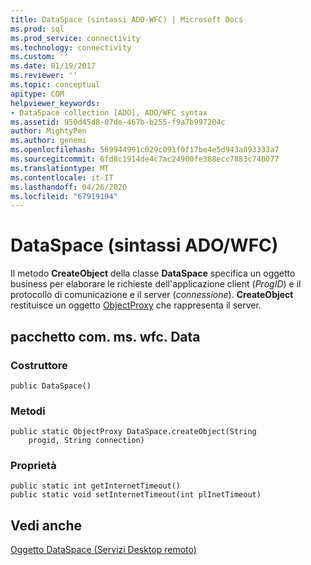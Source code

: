```yaml
---
title: DataSpace (sintassi ADO-WFC) | Microsoft Docs
ms.prod: sql
ms.prod_service: connectivity
ms.technology: connectivity
ms.custom: ''
ms.date: 01/19/2017
ms.reviewer: ''
ms.topic: conceptual
apitype: COM
helpviewer_keywords:
- DataSpace collection [ADO], ADO/WFC syntax
ms.assetid: 950d45d8-07de-467b-b255-f9a7b997204c
author: MightyPen
ms.author: genemi
ms.openlocfilehash: 569944991c029c091f0f17be4e5d943a893333a7
ms.sourcegitcommit: 6fd8c1914de4c7ac24900fe388ecc7883c740077
ms.translationtype: MT
ms.contentlocale: it-IT
ms.lasthandoff: 04/26/2020
ms.locfileid: "67919194"
---
```

# <a name="dataspace-ado---wfc-syntax"></a>DataSpace (sintassi ADO/WFC)
Il metodo **CreateObject** della classe **DataSpace** specifica un oggetto business per elaborare le richieste dell'applicazione client (*ProgID*) e il protocollo di comunicazione e il server (*connessione*). **CreateObject** restituisce un oggetto [ObjectProxy](../../../ado/reference/ado-api/objectproxy-ado-wfc-syntax.md) che rappresenta il server.  
  
## <a name="package-commswfcdata"></a>pacchetto com. ms. wfc. Data  
  
### <a name="constructor"></a>Costruttore  
  
```  
public DataSpace()  
```  
  
### <a name="methods"></a>Metodi  
  
```  
public static ObjectProxy DataSpace.createObject(String  
    progid, String connection)  
```  
  
### <a name="properties"></a>Proprietà  
  
```  
public static int getInternetTimeout()  
public static void setInternetTimeout(int plInetTimeout)  
```  
  
## <a name="see-also"></a>Vedi anche  
 [Oggetto DataSpace (Servizi Desktop remoto)](../../../ado/reference/rds-api/dataspace-object-rds.md)
